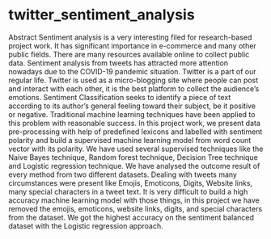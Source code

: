 # twitter_sentiment_analysis

Abstract
Sentiment analysis is a very interesting filed for research-based project work. It has significant importance in e-commerce and many other public fields. There are many resources available online to collect public data. Sentiment analysis from tweets has attracted more attention nowadays due to the COVID-19 pandemic situation. Twitter is a part of our regular life. Twitter is used as a micro-blogging site where people can post and interact with each other, it is the best platform to collect the audience’s emotions. Sentiment Classification seeks to identify a piece of text according to its author’s general feeling toward their subject, be it positive or negative. Traditional machine learning techniques have been applied to this problem with reasonable success. In this project work, we present data pre-processing with help of predefined lexicons and labelled with sentiment polarity and build a supervised machine learning model from word count vector with its polarity. We have used several supervised techniques like the Naive Bayes technique, Random forest technique, Decision Tree technique and Logistic regression technique. We have analysed the outcome result of every method from two different datasets. Dealing with tweets many circumstances were present like Emojis, Emoticons, Digits, Website links, many special characters in a tweet text. It is very difficult to build a high accuracy machine learning model with those things, in this project we have removed the emojis, emoticons, website links, digits, and special characters from the dataset. We got the highest accuracy on the sentiment balanced dataset with the Logistic regression approach.

